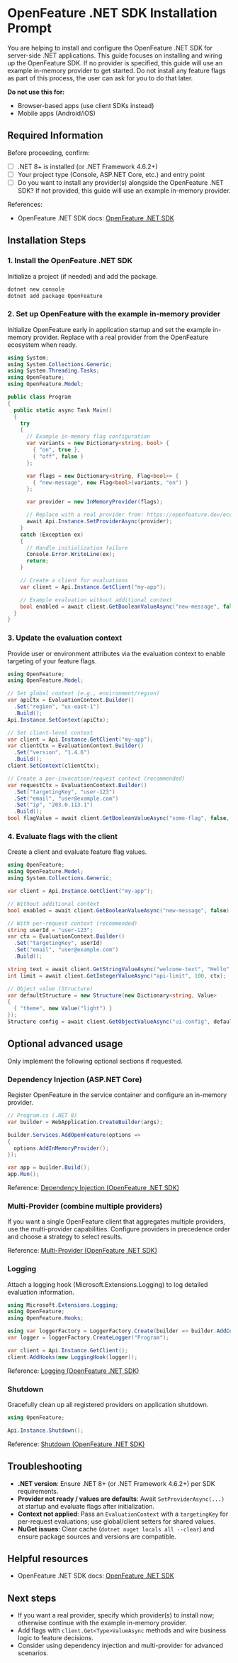 # OpenFeature .NET SDK Installation Prompt

You are helping to install and configure the OpenFeature .NET SDK for server-side .NET applications. This guide focuses on installing and wiring up the OpenFeature SDK. If no provider is specified, this guide will use an example in-memory provider to get started. Do not install any feature flags as part of this process, the user can ask for you to do that later.

**Do not use this for:**

- Browser-based apps (use client SDKs instead)
- Mobile apps (Android/iOS)

## Required Information

Before proceeding, confirm:

- [ ] .NET 8+ is installed (or .NET Framework 4.6.2+)
- [ ] Your project type (Console, ASP.NET Core, etc.) and entry point
- [ ] Do you want to install any provider(s) alongside the OpenFeature .NET SDK? If not provided, this guide will use an example in-memory provider.

References:

- OpenFeature .NET SDK docs: [OpenFeature .NET SDK](https://openfeature.dev/docs/reference/technologies/server/dotnet)

## Installation Steps

### 1. Install the OpenFeature .NET SDK

Initialize a project (if needed) and add the package.

```bash
dotnet new console
dotnet add package OpenFeature
```

### 2. Set up OpenFeature with the example in-memory provider

Initialize OpenFeature early in application startup and set the example in-memory provider. Replace with a real provider from the OpenFeature ecosystem when ready.

```csharp
using System;
using System.Collections.Generic;
using System.Threading.Tasks;
using OpenFeature;
using OpenFeature.Model;

public class Program
{
  public static async Task Main()
  {
    try
    {
      // Example in-memory flag configuration
      var variants = new Dictionary<string, bool> {
        { "on", true },
        { "off", false }
      };

      var flags = new Dictionary<string, Flag<bool>> {
        { "new-message", new Flag<bool>(variants, "on") }
      };

      var provider = new InMemoryProvider(flags);

      // Replace with a real provider from: https://openfeature.dev/ecosystem/
      await Api.Instance.SetProviderAsync(provider);
    }
    catch (Exception ex)
    {
      // Handle initialization failure
      Console.Error.WriteLine(ex);
      return;
    }

    // Create a client for evaluations
    var client = Api.Instance.GetClient("my-app");

    // Example evaluation without additional context
    bool enabled = await client.GetBooleanValueAsync("new-message", false);
  }
}
```

### 3. Update the evaluation context

Provide user or environment attributes via the evaluation context to enable targeting of your feature flags.

```csharp
using OpenFeature;
using OpenFeature.Model;

// Set global context (e.g., environment/region)
var apiCtx = EvaluationContext.Builder()
  .Set("region", "us-east-1")
  .Build();
Api.Instance.SetContext(apiCtx);

// Set client-level context
var client = Api.Instance.GetClient("my-app");
var clientCtx = EvaluationContext.Builder()
  .Set("version", "1.4.6")
  .Build();
client.SetContext(clientCtx);

// Create a per-invocation/request context (recommended)
var requestCtx = EvaluationContext.Builder()
  .Set("targetingKey", "user-123")
  .Set("email", "user@example.com")
  .Set("ip", "203.0.113.1")
  .Build();
bool flagValue = await client.GetBooleanValueAsync("some-flag", false, requestCtx);
```

### 4. Evaluate flags with the client

Create a client and evaluate feature flag values.

```csharp
using OpenFeature;
using OpenFeature.Model;
using System.Collections.Generic;

var client = Api.Instance.GetClient("my-app");

// Without additional context
bool enabled = await client.GetBooleanValueAsync("new-message", false);

// With per-request context (recommended)
string userId = "user-123";
var ctx = EvaluationContext.Builder()
  .Set("targetingKey", userId)
  .Set("email", "user@example.com")
  .Build();

string text = await client.GetStringValueAsync("welcome-text", "Hello", ctx);
int limit = await client.GetIntegerValueAsync("api-limit", 100, ctx);

// Object value (Structure)
var defaultStructure = new Structure(new Dictionary<string, Value>
{
  { "theme", new Value("light") }
});
Structure config = await client.GetObjectValueAsync("ui-config", defaultStructure, ctx);
```

## Optional advanced usage

Only implement the following optional sections if requested.

### Dependency Injection (ASP.NET Core)

Register OpenFeature in the service container and configure an in-memory provider.

```csharp
// Program.cs (.NET 8)
var builder = WebApplication.CreateBuilder(args);

builder.Services.AddOpenFeature(options =>
{
  options.AddInMemoryProvider();
});

var app = builder.Build();
app.Run();
```

Reference: [Dependency Injection (OpenFeature .NET SDK)](https://openfeature.dev/docs/reference/technologies/server/dotnet#dependency-injection)

### Multi-Provider (combine multiple providers)

If you want a single OpenFeature client that aggregates multiple providers, use the multi-provider capabilities. Configure providers in precedence order and choose a strategy to select results.

Reference: [Multi-Provider (OpenFeature .NET SDK)](https://openfeature.dev/docs/reference/technologies/server/dotnet#multi-provider)

### Logging

Attach a logging hook (Microsoft.Extensions.Logging) to log detailed evaluation information.

```csharp
using Microsoft.Extensions.Logging;
using OpenFeature;
using OpenFeature.Hooks;

using var loggerFactory = LoggerFactory.Create(builder => builder.AddConsole());
var logger = loggerFactory.CreateLogger("Program");

var client = Api.Instance.GetClient();
client.AddHooks(new LoggingHook(logger));
```

Reference: [Logging (OpenFeature .NET SDK)](https://openfeature.dev/docs/reference/technologies/server/dotnet#logging)

### Shutdown

Gracefully clean up all registered providers on application shutdown.

```csharp
using OpenFeature;

Api.Instance.Shutdown();
```

Reference: [Shutdown (OpenFeature .NET SDK)](https://openfeature.dev/docs/reference/technologies/server/dotnet#shutdown)

## Troubleshooting

- **.NET version**: Ensure .NET 8+ (or .NET Framework 4.6.2+) per SDK requirements.
- **Provider not ready / values are defaults**: Await `SetProviderAsync(...)` at startup and evaluate flags after initialization.
- **Context not applied**: Pass an `EvaluationContext` with a `targetingKey` for per-request evaluations; use global/client setters for shared values.
- **NuGet issues**: Clear cache (`dotnet nuget locals all --clear`) and ensure package sources and versions are compatible.

## Helpful resources

- OpenFeature .NET SDK docs: [OpenFeature .NET SDK](https://openfeature.dev/docs/reference/technologies/server/dotnet)

## Next steps

- If you want a real provider, specify which provider(s) to install now; otherwise continue with the example in-memory provider.
- Add flags with `client.Get<Type>ValueAsync` methods and wire business logic to feature decisions.
- Consider using dependency injection and multi-provider for advanced scenarios.
